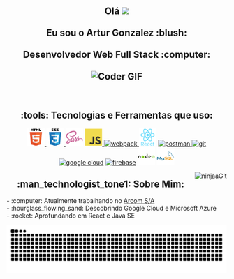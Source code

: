 <div>
 <h2 align="center">
  <abc>
   <br>Olá <img src="https://user-images.githubusercontent.com/42378118/110234147-e3259600-7f4e-11eb-95be-0c4047144dea.gif" width="30"><br>
   <br> Eu sou o Artur Gonzalez :blush:<br>
   <br> Desenvolvedor Web Full Stack :computer:<br>
   <br>
     <img src="https://pa1.narvii.com/6627/21b62750c6f0e0655c26dd3127a87135d0d86043_hq.gif" alt="Coder GIF" width="500">
  </abc>
 </h2> 
</div>
<div style="display: inline_block"><br>
  <h2 align="center">:tools: Tecnologias e Ferramentas que uso:</h2>
 <p align="center">
  <a href="https://www.w3.org/html/" target="_blank"> <img src="https://raw.githubusercontent.com/devicons/devicon/master/icons/html5/html5-original-wordmark.svg" alt="html5" width="40" height="40"/> </a>
  <a href="https://www.w3schools.com/css/" target="_blank"> <img src="https://raw.githubusercontent.com/devicons/devicon/master/icons/css3/css3-original-wordmark.svg" alt="css3" width="40" height="40"/> </a>
  <a href="https://sass-lang.com" target="_blank"> <img src="https://raw.githubusercontent.com/devicons/devicon/master/icons/sass/sass-original.svg" alt="sass" width="40" height="40"/></a>
  <a href="https://developer.mozilla.org/en-US/docs/Web/JavaScript" target="_blank"> <img src="https://raw.githubusercontent.com/devicons/devicon/master/icons/javascript/javascript-original.svg" alt="javascript" width="40" height="40"/> </a>
  <a href="https://webpack.js.org/" target="_blank"> <img src="https://www.vectorlogo.zone/logos/js_webpack/js_webpack-icon.svg" alt="webpack" width="40" height="40"/> </a>
  <a href="https://reactjs.org/" target="_blank"> <img src="https://raw.githubusercontent.com/devicons/devicon/master/icons/react/react-original-wordmark.svg" alt="react" width="40" height="40"/></a>
  <a href="https://www.postman.com/" target="_blank"> <img src="https://www.vectorlogo.zone/logos/getpostman/getpostman-icon.svg" alt="postman" width="40" height="40"/> </a>
  <a href="https://git-scm.com/" target="_blank"> <img src="https://www.vectorlogo.zone/logos/git-scm/git-scm-icon.svg" alt="git" width="40" height="40"/> </a>
  <a href="https://cloud.google.com/" target="_blank"> <img src="https://www.vectorlogo.zone/logos/google_cloud/google_cloud-icon.svg" alt="google cloud" width="40" height="40"/></a>
  <a href="https://firebase.google.com/" target="_blank"> <img src="https://www.vectorlogo.zone/logos/firebase/firebase-icon.svg" alt="firebase" width="40" height="40"/></a>
  <a href="https://nodejs.org" target="_blank"> <img src="https://raw.githubusercontent.com/devicons/devicon/master/icons/nodejs/nodejs-original-wordmark.svg" alt="nodejs" width="40" height="40"/></a>
  <a href="https://www.mysql.com" target="_blank"> <img src="https://raw.githubusercontent.com/devicons/devicon/master/icons/mysql/mysql-original-wordmark.svg" alt="mysql" width="40" height="40"/></a>
 </p>
  <img align="right" alt="ninjaaGit" src="https://media.discordapp.net/attachments/857393129858400296/881197073268105247/ezgif.com-gif-maker.gif?width=225&height=219">
</div>
  
  ##
 
<div> 
 <h2 align="center">:man_technologist_tone1: Sobre Mim:</h2>
- :computer: Atualmente trabalhando no <a href="http://www.arcom.com.br">Arcom S/A</a><br>
- :hourglass_flowing_sand:  Descobrindo Google Cloud e Microsoft Azure <br>
- :rocket: Aprofundando em React e Java SE

![Snake animation](https://github.com/ninjaaGit/ninjaaGit/blob/output/github-contribution-grid-snake.svg)
 
 
</div>

